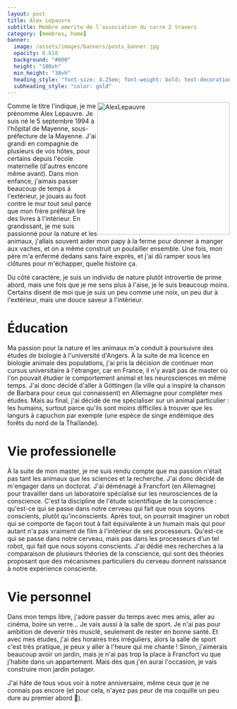 ```yaml
---
layout: post
title: Alex Lepauvre
subtitle: Membre emerite de l'association du carre 2 travers
category: [membres, home]
banner:
  image: /assets/images/banners/posts_banner.jpg
  opacity: 0.618
  background: "#000"
  height: "100vh"
  min_height: "38vh"
  heading_style: "font-size: 4.25em; font-weight: bold; text-decoration: underline"
  subheading_style: "color: gold"
---
```


<img src="{{site.baseurl | prepend: site.url}}assets/images/members/AlexLepauvre.jpg" alt="AlexLepauvre" style="float: right; width: 300px; height: auto;"/>

Comme le titre l'indique, je me prénomme Alex Lepauvre. Je suis né le 5 septembre 1994 à l'hôpital de Mayenne, sous-préfecture de la Mayenne. J'ai grandi en compagnie de plusieurs de vos hôtes, pour certains depuis l'école maternelle (d'autres encore même avant). Dans mon enfance, j'aimais passer beaucoup de temps à l'extérieur, je jouais au foot contre le mur tout seul parce que mon frère préférait lire des livres à l'intérieur. En grandissant, je me suis passionné pour la nature et les animaux, j'allais souvent aider mon papy à la ferme pour donner à manger aux vaches, et on a même construit un poulailler ensemble. Une fois, mon père m'a enfermé dedans sans faire exprès, et j'ai dû ramper sous les clôtures pour m'échapper, quelle histoire ça.

Du côté caractère, je suis un individu de nature plutôt introvertie de prime abord, mais une fois que je me sens plus à l'aise, je le suis beaucoup moins. Certains disent de moi que je suis un peu comme une noix, un peu dur à l'extérieur, mais une douce saveur à l'intérieur.

# Éducation
Ma passion pour la nature et les animaux m'a conduit à poursuivre des études de biologie à l'université d'Angers. À la suite de ma licence en biologie animale des populations, j'ai pris la décision de continuer mon cursus universitaire à l'étranger, car en France, il n'y avait pas de master où l'on pouvait étudier le comportement animal et les neurosciences en même temps. J'ai donc décidé d'aller à Göttingen (la ville qui a inspiré la chanson de Barbara pour ceux qui connaissent) en Allemagne pour compléter mes études. Mais au final, j'ai décidé de me spécialiser sur un animal particulier : les humains, surtout parce qu'ils sont moins difficiles à trouver que les langurs à capuchon par exemple (une espèce de singe endémique des forêts du nord de la Thaïlande).

# Vie professionelle
À la suite de mon master, je me suis rendu compte que ma passion n'était pas tant les animaux que les sciences et la recherche. J'ai donc décidé de m'engager dans un doctorat. J'ai déménagé à Francfort (en Allemagne) pour travailler dans un laboratoire spécialisé sur les neurosciences de la conscience. C'est la discipline de l'étude scientifique de la conscience : qu'est-ce qui se passe dans notre cerveau qui fait que nous soyons conscients, plutôt qu'inconscients. Après tout, on pourrait imaginer un robot qui se comporte de façon tout à fait équivalente à un humain mais qui pour autant n'a pas vraiment de film à l'intérieur de ses processeurs. Qu'est-ce qui se passe dans notre cerveau, mais pas dans les processeurs d'un tel robot, qui fait que nous soyons conscients.
J'ai dédié mes recherches à la comparaison de plusieurs théories de la conscience, qui sont des théories proposant que des mécanismes particuliers du cerveau donnent naissance à notre expérience consciente.

# Vie personnel
Dans mon temps libre, j'adore passer du temps avec mes amis, aller au cinéma, boire un verre... Je vais aussi à la salle de sport. Je n'ai pas pour ambition de devenir très musclé, seulement de rester en bonne santé. Et avec mes études, j'ai des horaires très irréguliers, alors la salle de sport c'est très pratique, je peux y aller à l'heure qui me chante !
Sinon, j'aimerais beaucoup avoir un jardin, mais je n'ai pas trop la place à Francfort vu que j'habite dans un appartement. Mais dès que j'en aurai l'occasion, je vais construire mon jardin potager.

J'ai hâte de tous vous voir à notre anniversaire, même ceux que je ne connais pas encore (et pour cela, n'ayez pas peur de ma coquille un peu dure au premier abord 🙂).
